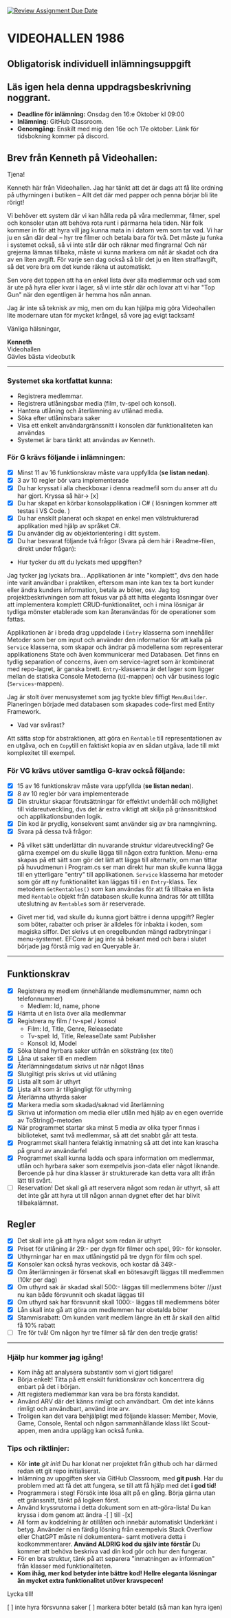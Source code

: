 [![Review Assignment Due Date](https://classroom.github.com/assets/deadline-readme-button-22041afd0340ce965d47ae6ef1cefeee28c7c493a6346c4f15d667ab976d596c.svg)](https://classroom.github.com/a/EXCAclSh)
# VIDEOHALLEN 1986
## Obligatorisk individuell inlämningsuppgift
## Läs igen hela denna uppdragsbeskrivning noggrant.

- **Deadline för inlämning:** Onsdag den 16:e Oktober kl 09:00
- **Inlämning:** GitHub Classroom.
- **Genomgång:** Enskilt med mig den 16e och 17e oktober.
Länk för tidsbokning kommer på discord.

## Brev från Kenneth på Videohallen:

Tjena!

Kenneth här från Videohallen. Jag har tänkt att det är dags att få lite ordning på uthyrningen i butiken – Allt det där med papper och penna börjar bli lite rörigt!

Vi behöver ett system där vi kan hålla reda på våra medlemmar, filmer, spel och konsoler utan att behöva rota runt i pärmarna hela tiden. När folk kommer in för att hyra vill jag kunna mata in i datorn vem som tar vad. Vi har ju en sån där deal – hyr tre filmer och betala bara för två. Det måste ju funka i systemet också, så vi inte står där och räknar med fingrarna! Och när grejerna lämnas tillbaka, måste vi kunna markera om nåt är skadat och dra av en liten avgift. För varje sen dag också så blir det ju en liten straffavgift, så det vore bra om det kunde räkna ut automatiskt.

Sen vore det toppen att ha en enkel lista över alla medlemmar och vad som är ute på hyra eller kvar i lager, så vi inte står där och lovar att vi har "Top Gun" när den egentligen är hemma hos nån annan.

Jag är inte så teknisk av mig, men om du kan hjälpa mig göra Videohallen lite modernare utan för mycket krångel, så vore jag evigt tacksam!

Vänliga hälsningar,

**Kenneth**  
Videohallen  
Gävles bästa videobutik

---

### Systemet ska kortfattat kunna:
* Registrera medlemmar.
* Registrera utlåningsbar media (film, tv-spel och konsol).
* Hantera utlåning och återlämning av utlånad media.
* Söka efter utlåninsbara saker
* Visa ett enkelt användargränssnitt i konsolen där funktionaliteten kan användas
* Systemet är bara tänkt att användas av Kenneth.

### För G krävs följande i inlämningen:

- [x] Minst 11 av 16 funktionskrav måste vara uppfyllda (**se listan nedan**).
- [x] 3 av 10 regler bör vara implementerade
- [x] Du har kryssat i alla checkboxar i denna readmefil som du anser att du har gjort. Kryssa så här-> [x]
- [x] Du har skapat en körbar konsolapplikation i C# ( lösningen kommer att testas i VS Code. )
- [x] Du har enskilt planerat och skapat en enkel men välstrukturerad applikation med hjälp av språket C#.
- [x] Du använder dig av objektorientering i ditt system.
- [x] Du har besvarat följande två frågor (Svara på dem här i Readme-filen, direkt under frågan): 
* Hur tycker du att du lyckats med uppgiften?

Jag tycker jag lyckats bra... Applikationen är inte "komplett", dvs den hade inte varit användbar i praktiken, eftersom man inte kan tex ta bort kunder eller ändra kunders information, betala av böter, osv. Jag tog projektbeskrivningen som att fokus var på att hitta eleganta lösningar över att implementera komplett CRUD-funktionalitet, och i mina lösnigar är tydliga mönster etablerade som kan återanvändas för de operationer som fattas. 

Applikationen är i breda drag uppdelade i `Entry` klasserna som innehåller Metoder som ber om input och använder den information för att kalla på `Service` klasserna, som skapar och ändrar på modellerna som representerar applikationens State och även kommunicerar med Databasen. Det finns en tydlig separation of concerns, även om service-lagret som är kombinerat med repo-lagret, är ganska brett. `Entry`-klasserna är det lager som ligger mellan de statiska Console Metoderna (`UI`-mappen) och vår business logic (`Services`-mappen).

Jag är stolt över menusystemet som jag tyckte blev fiffigt `MenuBuilder`. Planeringen började med databasen som skapades code-first med Entity Framework.

* Vad var svårast?

Att sätta stop för abstraktionen, att göra en `Rentable` till representationen av en utgåva, och en `Copy`till en faktiskt kopia av en sådan utgåva, lade till mkt komplexitet till exempel.

### För VG krävs utöver samtliga G-krav också följande:

- [x] 15 av 16 funktionskrav måste vara uppfyllda (**se listan nedan**).
- [x] 8 av 10 regler bör vara implementerade
- [x] Din struktur skapar förutsättningar för effektivt underhåll och möjlighet till vidareutveckling, dvs det är extra viktigt att skilja på gränssnittskod och applikationsbunden logik.
- [x] Din kod är prydlig, konsekvent samt använder sig av bra namngivning.
- [x] Svara på dessa två frågor: 
* På vilket sätt underlättar din nuvarande struktur vidareutveckling? Ge gärna exempel om du skulle lägga till någon extra funktion.
Menu-erna skapas på ett sätt som gör det lätt att lägga till alternativ, om man tittar på huvudmenun i Program.cs ser man direkt hur man skulle kunna lägga till en ytterligare "entry" till applikationen. `Service` klasserna har metoder som gör att ny funktionalitet kan läggas till i en `Entry`-klass. Tex metodern `GetRentables()` som kan användas för att få tillbaka en lista med `Rentable` objekt från databasen skulle kunna ändras för att tillåta uteslutning av `Rentable`s som är reserverade.

* Givet mer tid, vad skulle du kunna gjort bättre i denna uppgift? 
Regler som böter, rabatter och priser är alldeles för inbakta i koden, som magiska siffor.
Det skrivs ut en oregelbunden mängd radbrytningar i menu-systemet.
EFCore är jag inte så bekant med och bara i slutet började jag förstå mig vad en Queryable är.

---

## Funktionskrav

- [x] Registrera ny medlem (innehållande medlemsnummer, namn och telefonnummer)
    * Medlem: Id, name, phone
- [x] Hämta ut en lista över alla medlemmar
- [x] Registrera ny film / tv-spel / konsol
    * Film: Id, Title, Genre, Releasedate
    * Tv-spel: Id, Title, ReleaseDate samt Publisher
    * Konsol: Id, Model
- [x] Söka bland hyrbara saker utifrån en söksträng (ex titel)
- [x] Låna ut saker till en medlem
- [x] Återlämningsdatum skrivs ut när något lånas
- [x] Slutgiltigt pris skrivs ut vid utlåning
- [x] Lista allt som är uthyrt
- [x] Lista allt som är tillgängligt för uthyrning
- [x] Återlämna uthyrda saker
- [x] Markera media som skadad/saknad vid återlämning
- [x] Skriva ut information om media eller utlån med hjälp av en egen override av ToString()-metoden
- [x] När programmet startar ska minst 5 media av olika typer finnas i biblioteket, samt två medlemmar, så att det snabbt går att testa.
- [x] Programmet skall hantera felaktig inmatning så att det inte kan krascha på grund av användarfel
- [x] Programmet skall kunna ladda och spara information om medlemmar, utlån och hyrbara saker som exempelvis json-data eller något liknande. Beroende på hur dina klasser är strukturerade kan detta vara allt ifrån lätt till svårt.
- [ ] Reservation! Det skall gå att reservera något som redan är uthyrt, så att det inte går att hyra ut till någon annan dygnet efter det har blivit tillbakalämnat.

## Regler

- [x] Det skall inte gå att hyra något som redan är uthyrt
- [x] Priset för utlåning är 29:- per dygn för filmer och spel, 99:- för konsoler.
- [x] Uthyrningar har en max utlåningstid på tre dygn för film och spel.
- [x] Konsoler kan också hyras veckovis, och kostar då 349:-
- [x] Om återlämningen är försenat skall en bötesavgift läggas till medlemmen (10kr per dag)
- [x] Om uthyrd sak är skadad skall 500:- läggas till medlemmens böter //just nu kan både försvunnit  och skadat läggas till
- [x] Om uthyrd sak har försvunnit skall 1000:- läggas till medlemmens böter
- [x] Lån skall inte gå att göra om medlemmen har obetalda böter
- [x] Stammisrabatt: Om kunden varit medlem längre än ett år skall den alltid få 10% rabatt
- [ ] Tre för två! Om någon hyr tre filmer så får den den tredje gratis!

---
### Hjälp hur kommer jag igång!

* Kom ihåg att analysera substantiv som vi gjort tidigare!
* Börja enkelt! Titta på ett enskilt funktionskrav och koncentrera dig enbart på det i början.
* Att registera medlemmar kan vara be bra första kandidat.
* Använd ARV där det känns rimligt och användbart. Om det inte känns rimligt och användbart, använd inte arv.
* Troligen kan det vara behjälpligt med följande klasser: Member, Movie, Game, Console, Rental och någon sammanhållande klass likt Scout-appen, men andra upplägg kan också funka.

### Tips och riktlinjer:

* Kör **inte** _git init_! Du har klonat ner projektet från github och har därmed redan ett git repo initialiserat.
* Inlämning av uppgiften sker via GitHub Classroom, med **git push**. Har du problem med att få det att fungera, se till att få hjälp med det **i god tid**! 
* Programmera i steg! Försök inte lösa allt på en gång. Börja gärna utan ett gränssnitt, tänkt på logiken först.
* Använd kryssrutorna i detta dokument som en att-göra-lista! Du kan kryssa i dom genom att ändra -[ ] till -[x]
* All form av koddelning är otillåten och innebär automatiskt Underkänt i betyg. Använder ni en färdig lösning från exempelvis Stack Overflow eller ChatGPT måste ni dokumentera- samt motivera detta i kodkommmentarer. **Använd ALDRIG kod du själv inte förstår** Du kommer att behöva beskriva vad din kod gör och hur den fungerar.
* För en bra struktur, tänk på att separera "inmatningen av information" från klasser med funktionaliteten.
* **Kom ihåg, mer kod betyder inte bättre kod! Hellre eleganta lösningar än mycket extra funktionalitet utöver kravspecen!**

Lycka till!

[ ] inte hyra försvunna saker
[ ] markera böter betald (så man kan hyra igen)